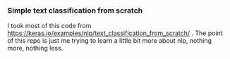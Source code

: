 ### Simple text classification from scratch

I took most of this code from https://keras.io/examples/nlp/text_classification_from_scratch/ .
The point of this repo is just me trying to learn a little bit more about nlp, nothing more, nothing less.
